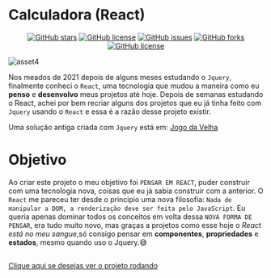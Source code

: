 # Calculadora (React)
<p align="center">
<a href="https://github.com/Francisco-Fetapi/jogo-da-velha/stargazers"><img alt="GitHub stars" src="https://img.shields.io/github/stars/Francisco-Fetapi/jogo-da-velha?style=plastic"></a>
<a href="https://github.com/Francisco-Fetapi/jogo-da-velha"><img alt="GitHub license" src="https://img.shields.io/badge/Exercise-For%20trainning-orange"></a>
<a href="https://github.com/Francisco-Fetapi/jogo-da-velha/issues"><img alt="GitHub issues" src="https://img.shields.io/github/issues/Francisco-Fetapi/jogo-da-velha?style=plastic"></a>
<a href="https://github.com/Francisco-Fetapi/jogo-da-velha/network"><img alt="GitHub forks" src="https://img.shields.io/github/forks/Francisco-Fetapi/jogo-da-velha?style=plastic"></a>
<a href="https://github.com/Francisco-Fetapi/jogo-da-velha"><img alt="GitHub license" src="https://img.shields.io/github/license/Francisco-Fetapi/jogo-da-velha?style=plastic"></a>
</p>

![asset4](https://user-images.githubusercontent.com/74926014/175071946-96ef76d9-fefb-457a-8137-15d1bf555d3d.PNG)

Nos meados de 2021 depois de alguns meses estudando o `Jquery`, finalmente conheci o `React`, uma tecnologia que mudou a maneira como eu **penso** e **desenvolvo** meus projetos até hoje. Depois de semanas estudando o React, achei por bem recriar alguns dos projetos que eu já tinha feito com `Jquery` usando o `React` e essa é a razão desse projeto existir.

Uma solução antiga criada com `Jquery` está em: <a href="https://github.com/Francisco-Fetapi/jogo-da-velha-html-css-js">Jogo da Velha</a>


# Objetivo

Ao criar este projeto o meu objetivo foi `PENSAR EM REACT`, puder construir com uma tecnologia nova, coisas que eu já sabia construir com a anterior. O `React` me pareceu ter desde o principio uma nova filosofia:
`Nada de manipular a DOM, a renderização deve ser feita pelo JavaScript`. Eu queria apenas dominar todos os conceitos em volta dessa `NOVA FORMA DE PENSAR`, era tudo muito novo, mas graças a projetos como esse hoje o _React está no meu sangue_,só consigo pensar em **componentes**, **propriedades** e **estados**, mesmo quando uso o Jquery.😅

##

<a href="http://jogo-da-velha-fetapi.vercel.app/">Clique aqui se desejas ver o projeto rodando</a>
